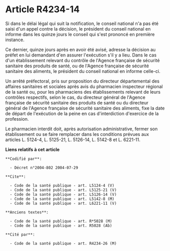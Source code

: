 # Article R4234-14

Si dans le délai légal qui suit la notification, le conseil national n'a pas été saisi d'un appel contre la décision, le
président du conseil national en informe dans les quinze jours le conseil qui s'est prononcé en première instance.

Ce dernier, quinze jours après en avoir été avisé, adresse la décision au préfet en lui demandant d'en assurer l'exécution
s'il y a lieu. Dans le cas d'un établissement relevant du contrôle de l'Agence française de sécurité sanitaire des produits
de santé, ou de l'Agence française de sécurité sanitaire des aliments, le président du conseil national en informe celle-ci.

Un arrêté préfectoral, pris sur proposition du directeur départemental des affaires sanitaires et sociales après avis du
pharmacien inspecteur régional de la santé ou, pour les pharmaciens des établissements relevant de leurs contrôles
respectifs, selon le cas, du directeur général de l'Agence française de sécurité sanitaire des produits de santé ou du
directeur général de l'Agence française de sécurité sanitaire des aliments, fixe la date de départ de l'exécution de la peine
en cas d'interdiction d'exercice de la profession.

Le pharmacien interdit doit, après autorisation administrative, fermer son établissement ou se faire remplacer dans les
conditions prévues aux articles L. 5124-4, L. 5125-21, L. 5126-14, L. 5142-8 et L. 6221-11.

**Liens relatifs à cet article**

	**Codifié par**:

	  - Décret n°2004-802 2004-07-29

	**Cite**:

	  - Code de la santé publique - art. L5124-4 (V)
	  - Code de la santé publique - art. L5125-21 (V)
	  - Code de la santé publique - art. L5126-14 (V)
	  - Code de la santé publique - art. L5142-8 (M)
	  - Code de la santé publique - art. L6221-11 (V)

	**Anciens textes**:

	  - Code de la santé publique - art. R*5028 (M)
	  - Code de la santé publique - art. R5028 (Ab)

	**Cité par**:

	  - Code de la santé publique - art. R4234-26 (M)
